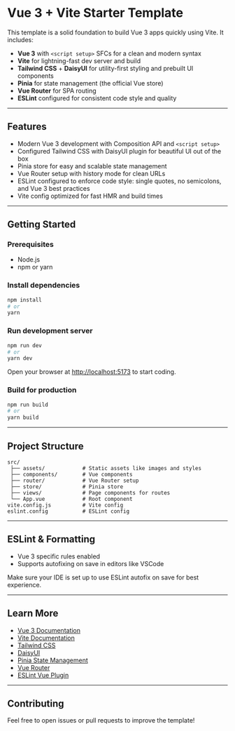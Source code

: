 
# Vue 3 + Vite Starter Template

This template is a solid foundation to build Vue 3 apps quickly using Vite. It includes:

* **Vue 3** with `<script setup>` SFCs for a clean and modern syntax
* **Vite** for lightning-fast dev server and build
* **Tailwind CSS** + **DaisyUI** for utility-first styling and prebuilt UI components
* **Pinia** for state management (the official Vue store)
* **Vue Router** for SPA routing
* **ESLint** configured for consistent code style and quality

---

## Features

* Modern Vue 3 development with Composition API and `<script setup>`
* Configured Tailwind CSS with DaisyUI plugin for beautiful UI out of the box
* Pinia store for easy and scalable state management
* Vue Router setup with history mode for clean URLs
* ESLint configured to enforce code style: single quotes, no semicolons, and Vue 3 best practices
* Vite config optimized for fast HMR and build times

---

## Getting Started

### Prerequisites

* Node.js
* npm or yarn

### Install dependencies

```bash
npm install
# or
yarn
```

### Run development server

```bash
npm run dev
# or
yarn dev
```

Open your browser at [http://localhost:5173](http://localhost:5173) to start coding.

### Build for production

```bash
npm run build
# or
yarn build
```

---

## Project Structure

```
src/
 ├── assets/            # Static assets like images and styles
 ├── components/        # Vue components
 ├── router/            # Vue Router setup
 ├── store/             # Pinia store
 ├── views/             # Page components for routes
 └── App.vue            # Root component
vite.config.js          # Vite config
eslint.config           # ESLint config
```

---

## ESLint & Formatting
* Vue 3 specific rules enabled
* Supports autofixing on save in editors like VSCode

Make sure your IDE is set up to use ESLint autofix on save for best experience.

---

## Learn More

* [Vue 3 Documentation](https://vuejs.org)
* [Vite Documentation](https://vitejs.dev)
* [Tailwind CSS](https://tailwindcss.com)
* [DaisyUI](https://daisyui.com)
* [Pinia State Management](https://pinia.vuejs.org)
* [Vue Router](https://router.vuejs.org)
* [ESLint Vue Plugin](https://eslint.vuejs.org)

---

## Contributing

Feel free to open issues or pull requests to improve the template!
